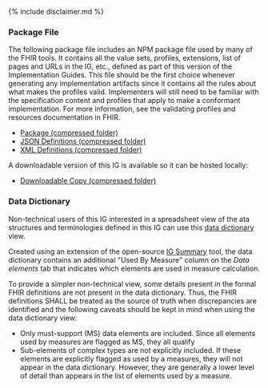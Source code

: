{% include disclaimer.md %}

### Package File

The following package file includes an NPM package file used by many of the FHIR tools. It contains all the value sets, profiles, extensions, list of pages and URLs in the IG, etc., defined as part of this version of the Implementation Guides. This file should be the first choice whenever generating any implementation artifacts since it contains all the rules about what makes the profiles valid. Implementers will still need to be familiar with the specification content and profiles that apply to make a conformant implementation. For more information, see the validating profiles and resources documentation in FHIR.

* [Package (compressed folder)](package.tgz)
* [JSON Definitions (compressed folder)](definitions.json.zip)
* [XML Definitions (compressed folder)](definitions.xml.zip)

A downloadable version of this IG is available so it can be hosted locally:

* [Downloadable Copy (compressed folder)](full-ig.zip)

### Data Dictionary

Non-technical users of this IG interested in a spreadsheet view of the
ata structures and terminologies defined in this IG can use this [data dictionary](DataDictionary/data-dictionary-empty.xlsx) view.

Created using an extension of the open-source 
[IG Summary](https://github.com/mitre/ig-summary) tool, 
the data dictionary contains an additional "Used By Measure"
column on the *Data elements* tab that indicates which elements are used
in measure calculation. 

To provide a simpler non-technical view, some details present in the formal
FHIR definitions are not present in the data dictionary. Thus, the FHIR
definitions SHALL be treated as the source of truth when discrepancies are
identified and the following caveats should be kept in mind when using the
data dictionary view:
- Only must-support (MS) data elements are included. Since all elements
  used by measures are flagged as MS, they all qualify 
- Sub-elements of complex types are not explicitly included. If these
  elements are explicitly flagged as used by a measures, they will not appear in the data dictionary. However, they are generally a lower level
  of detail than appears in the list of elements used by a measure.